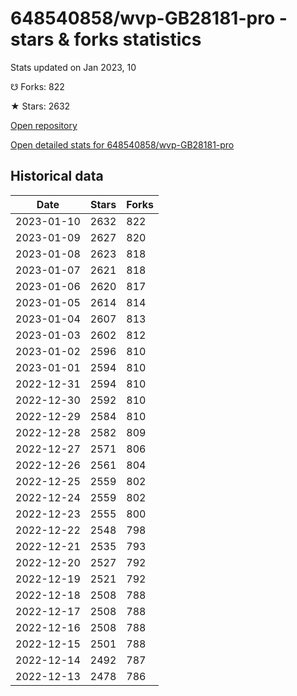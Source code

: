 # 648540858/wvp-GB28181-pro - stars & forks statistics

Stats updated on Jan 2023, 10

☋ Forks: 822

★ Stars: 2632

[Open repository](https://github.com/648540858/wvp-GB28181-pro)

[Open detailed stats for 648540858/wvp-GB28181-pro](https://reviewgithub.com/rep/648540858/wvp-GB28181-pro)

## Historical data
| Date | Stars | Forks |
|------|-------|-------|
| 2023-01-10 | 2632 | 822 | 
| 2023-01-09 | 2627 | 820 | 
| 2023-01-08 | 2623 | 818 | 
| 2023-01-07 | 2621 | 818 | 
| 2023-01-06 | 2620 | 817 | 
| 2023-01-05 | 2614 | 814 | 
| 2023-01-04 | 2607 | 813 | 
| 2023-01-03 | 2602 | 812 | 
| 2023-01-02 | 2596 | 810 | 
| 2023-01-01 | 2594 | 810 | 
| 2022-12-31 | 2594 | 810 | 
| 2022-12-30 | 2592 | 810 | 
| 2022-12-29 | 2584 | 810 | 
| 2022-12-28 | 2582 | 809 | 
| 2022-12-27 | 2571 | 806 | 
| 2022-12-26 | 2561 | 804 | 
| 2022-12-25 | 2559 | 802 | 
| 2022-12-24 | 2559 | 802 | 
| 2022-12-23 | 2555 | 800 | 
| 2022-12-22 | 2548 | 798 | 
| 2022-12-21 | 2535 | 793 | 
| 2022-12-20 | 2527 | 792 | 
| 2022-12-19 | 2521 | 792 | 
| 2022-12-18 | 2508 | 788 | 
| 2022-12-17 | 2508 | 788 | 
| 2022-12-16 | 2508 | 788 | 
| 2022-12-15 | 2501 | 788 | 
| 2022-12-14 | 2492 | 787 | 
| 2022-12-13 | 2478 | 786 | 

